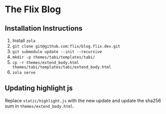 # The Flix Blog

## Installation Instructions

1. Install `zola`
2. `git clone git@github.com:flix/blog.flix.dev.git`
3. `git submodule update --init --recursive`
4. `mkdir -p themes/tabi/templates/tabi/`
5. `cp -r themes/extend_body.html themes/tabi/templates/tabi/extend_body.html`
6. `zola serve`

## Updating highlight js
Replace `static/highlight.js` with the new update and update the sha256 sum in `themes/extend_body.html`.
